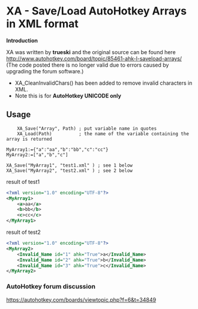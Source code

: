 # XA - Save/Load AutoHotkey Arrays in XML format

**Introduction**

XA was written by **trueski** and the original source can be found here http://www.autohotkey.com/board/topic/85461-ahk-l-saveload-arrays/  
(The code posted there is no longer valid due to errors caused by upgrading the forum software.)

* XA_CleanInvalidChars() has been added to remove invalid characters in XML.
* Note this is for **AutoHotkey UNICODE only**

## Usage

```ahk
    XA_Save("Array", Path) ; put variable name in quotes
    XA_Load(Path)          ; the name of the variable containing the array is returned
```

```autohotkey
MyArray1:={"a":"aa","b":"bb","c":"cc"}
MyArray2:=["a","b","c"]

XA_Save("MyArray1", "test1.xml" ) ; see 1 below
XA_Save("MyArray2", "test2.xml" ) ; see 2 below
```

result of test1
```xml
<?xml version="1.0" encoding="UTF-8"?>
<MyArray1>
	<a>aa</a>
	<b>bb</b>
	<c>cc</c>
</MyArray1>
```

result of test2
```xml
<?xml version="1.0" encoding="UTF-8"?>
<MyArray2>
	<Invalid_Name id="1" ahk="True">a</Invalid_Name>
	<Invalid_Name id="2" ahk="True">b</Invalid_Name>
	<Invalid_Name id="3" ahk="True">c</Invalid_Name>
</MyArray2>
```


### AutoHotkey forum discussion

https://autohotkey.com/boards/viewtopic.php?f=6&t=34849
